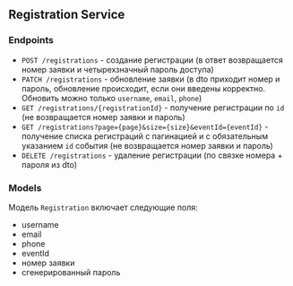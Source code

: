 ## Registration Service

### Endpoints
- `POST /registrations` - создание регистрации (в ответ возвращается номер заявки и четырехзначный пароль доступа)
- `PATCH /registrations` - обновление заявки (в dto приходит номер и пароль, обновление происходит, если они введены корректно. Обновить можно только `username`, `email`, `phone`)
- `GET /registrations/{registrationId}` - получение регистрации по `id` (не возвращается номер заявки и пароль)
- `GET /registrations?page={page}&size={size}&eventId={eventId}` - получение списка регистраций с пагинацией и с обязательным указанием `id` события (не возвращается номер заявки и пароль)
- `DELETE /registrations` - удаление регистрации (по связке номера + пароля из dto)

### Models
Модель `Registration` включает следующие поля: 
- username
- email
- phone
- eventId
- номер заявки
- сгенерированный пароль